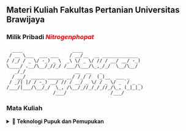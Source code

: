 ## Materi Kuliah Fakultas Pertanian Universitas Brawijaya
### Milik Pribadi <i style="color:red;">Nitrogenphopat</i>

```
  ____                  ____                      
 / __ \___  ___ ___    / __/__  __ _____________  
/ /_/ / _ \/ -_) _ \  _\ \/ _ \/ // / __/ __/ -_) 
\____/ .__/\__/_//_/ /___/\___/\_,_/_/  \__/\__/  
   _/_/                  __  __   _               
  / __/  _____ ______ __/ /_/ /  (_)__  ___ _     
 / _/| |/ / -_) __/ // / __/ _ \/ / _ \/ _ `/ _ _ 
/___/|___/\__/_/  \_, /\__/_//_/_/_//_/\_, (_|_|_)
                 /___/                /___/       
```

### Mata Kuliah
<details>
  <summary><b>🌻 Teknologi Pupuk dan Pemupukan</b></summary>
  <br/>
  <a href="https://github.com/nitrogenphospat/pertanian/">Minggu Pertama (<strong>Pendahuluan)</strong></a>
</details>
